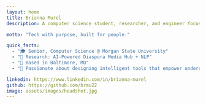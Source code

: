 ```yaml
---
layout: home
title: Brianna Murel
description: A computer science student, researcher, and engineer focused on real-world tech solutions for underrepresented communities.

motto: "Tech with purpose, built for people."

quick_facts:
  - "🎓 Senior, Computer Science @ Morgan State University"
  - "🔬 Research: AI-Powered Diaspora Media Hub + NLP"
  - "📍 Based in Baltimore, MD"
  - "🚀 Passionate about designing intelligent tools that empower underrepresented voices and drive meaningful change."

linkedin: https://www.linkedin.com/in/brianna-murel
github: https://github.com/brmu22
image: assets/images/headshot.jpg
---
```

